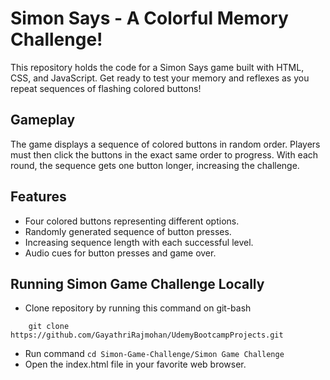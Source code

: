 # Simon Says - A Colorful Memory Challenge!
This repository holds the code for a Simon Says game built with HTML, CSS, and JavaScript. Get ready to test your memory and reflexes as you repeat sequences of flashing colored buttons!

## Gameplay

The game displays a sequence of colored buttons in random order. Players must then click the buttons in the exact same order to progress. With each round, the sequence gets one button longer, increasing the challenge.

## Features

- Four colored buttons representing different options.
- Randomly generated sequence of button presses.
- Increasing sequence length with each successful level.
- Audio cues for button presses and game over.

## Running Simon Game Challenge Locally

- Clone repository by running this command on git-bash
```
    git clone https://github.com/GayathriRajmohan/UdemyBootcampProjects.git
```
- Run command `cd Simon-Game-Challenge/Simon Game Challenge`
- Open the index.html file in your favorite web browser.
